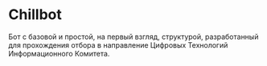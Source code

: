 # Chillbot 
Бот с базовой и простой, на первый взгляд, структурой, разработанный для прохождения отбора в направление Цифровых Технологий Информационного Комитета. 
